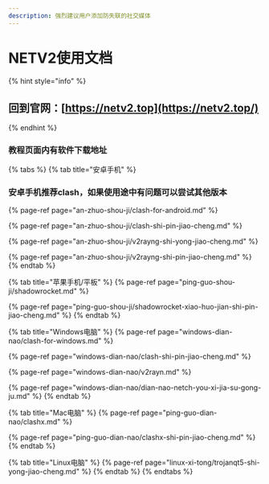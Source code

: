 ```yaml
---
description: 强烈建议用户添加防失联的社交媒体
---
```


# NETV2使用文档

{% hint style="info" %}
## 回到官网：[https://netv2.top](https://netv2.top/)
{% endhint %}

### 教程页面内有软件下载地址

{% tabs %}
{% tab title="安卓手机" %}
### 安卓手机推荐clash，如果使用途中有问题可以尝试其他版本

{% page-ref page="an-zhuo-shou-ji/clash-for-android.md" %}

{% page-ref page="an-zhuo-shou-ji/clash-shi-pin-jiao-cheng.md" %}

{% page-ref page="an-zhuo-shou-ji/v2rayng-shi-yong-jiao-cheng.md" %}

{% page-ref page="an-zhuo-shou-ji/v2rayng-shi-pin-jiao-cheng.md" %}
{% endtab %}

{% tab title="苹果手机/平板" %}
{% page-ref page="ping-guo-shou-ji/shadowrocket.md" %}

{% page-ref page="ping-guo-shou-ji/shadowrocket-xiao-huo-jian-shi-pin-jiao-cheng.md" %}
{% endtab %}

{% tab title="Windows电脑" %}
{% page-ref page="windows-dian-nao/clash-for-windows.md" %}

{% page-ref page="windows-dian-nao/clash-shi-pin-jiao-cheng.md" %}

{% page-ref page="windows-dian-nao/v2rayn.md" %}

{% page-ref page="windows-dian-nao/dian-nao-netch-you-xi-jia-su-gong-ju.md" %}
{% endtab %}

{% tab title="Mac电脑" %}
{% page-ref page="ping-guo-dian-nao/clashx.md" %}

{% page-ref page="ping-guo-dian-nao/clashx-shi-pin-jiao-cheng.md" %}
{% endtab %}

{% tab title="Linux电脑" %}
{% page-ref page="linux-xi-tong/trojanqt5-shi-yong-jiao-cheng.md" %}
{% endtab %}
{% endtabs %}

